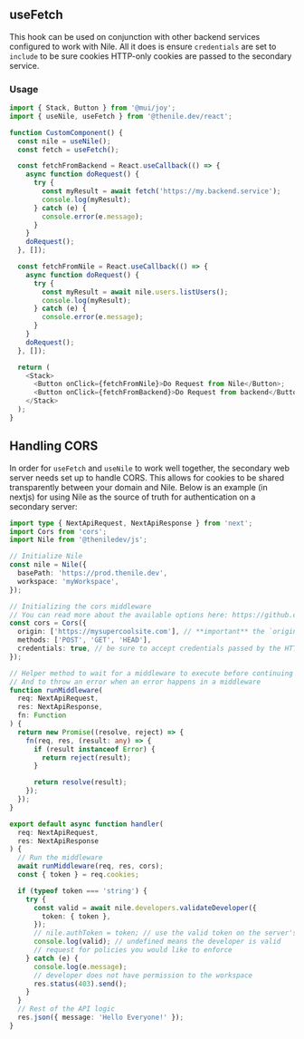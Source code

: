 ## useFetch

This hook can be used on conjunction with other backend services configured to work with Nile. All it does is ensure `credentials` are set to `include` to be sure cookies HTTP-only cookies are passed to the secondary service.

### Usage

```typescript
import { Stack, Button } from '@mui/joy';
import { useNile, useFetch } from '@thenile.dev/react';

function CustomComponent() {
  const nile = useNile();
  const fetch = useFetch();

  const fetchFromBackend = React.useCallback(() => {
    async function doRequest() {
      try {
        const myResult = await fetch('https://my.backend.service');
        console.log(myResult);
      } catch (e) {
        console.error(e.message);
      }
    }
    doRequest();
  }, []);

  const fetchFromNile = React.useCallback(() => {
    async function doRequest() {
      try {
        const myResult = await nile.users.listUsers();
        console.log(myResult);
      } catch (e) {
        console.error(e.message);
      }
    }
    doRequest();
  }, []);

  return (
    <Stack>
      <Button onClick={fetchFromNile}>Do Request from Nile</Button>;
      <Button onClick={fetchFromBackend}>Do Request from backend</Button>;
    </Stack>
  );
}
```

## Handling CORS

In order for `useFetch` and `useNile` to work well together, the secondary web server needs set up to handle CORS. This allows for cookies to be shared transparently between your domain and Nile. Below is an example (in nextjs) for using Nile as the source of truth for authentication on a secondary server:

```typescript
import type { NextApiRequest, NextApiResponse } from 'next';
import Cors from 'cors';
import Nile from '@theniledev/js';

// Initialize Nile
const nile = Nile({
  basePath: 'https://prod.thenile.dev',
  workspace: 'myWorkspace',
});

// Initializing the cors middleware
// You can read more about the available options here: https://github.com/expressjs/cors#configuration-options
const cors = Cors({
  origin: ['https://mysupercoolsite.com'], // **important** the `origin` here needs to match the `origin` CORS header on `https://prod.thenile.dev`
  methods: ['POST', 'GET', 'HEAD'],
  credentials: true, // be sure to accept credentials passed by the HTTP-only cookie
});

// Helper method to wait for a middleware to execute before continuing
// And to throw an error when an error happens in a middleware
function runMiddleware(
  req: NextApiRequest,
  res: NextApiResponse,
  fn: Function
) {
  return new Promise((resolve, reject) => {
    fn(req, res, (result: any) => {
      if (result instanceof Error) {
        return reject(result);
      }

      return resolve(result);
    });
  });
}

export default async function handler(
  req: NextApiRequest,
  res: NextApiResponse
) {
  // Run the middleware
  await runMiddleware(req, res, cors);
  const { token } = req.cookies;

  if (typeof token === 'string') {
    try {
      const valid = await nile.developers.validateDeveloper({
        token: { token },
      });
      // nile.authToken = token; // use the valid token on the server's client to make requests to nile, if necessary
      console.log(valid); // undefined means the developer is valid
      // request for policies you would like to enforce
    } catch (e) {
      console.log(e.message);
      // developer does not have permission to the workspace
      res.status(403).send();
    }
  }
  // Rest of the API logic
  res.json({ message: 'Hello Everyone!' });
}
```
